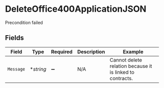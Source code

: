 # DeleteOffice400ApplicationJSON

Precondition failed


## Fields

| Field                                                     | Type                                                      | Required                                                  | Description                                               | Example                                                   |
| --------------------------------------------------------- | --------------------------------------------------------- | --------------------------------------------------------- | --------------------------------------------------------- | --------------------------------------------------------- |
| `Message`                                                 | **string*                                                 | :heavy_minus_sign:                                        | N/A                                                       | Cannot delete relation because it is linked to contracts. |